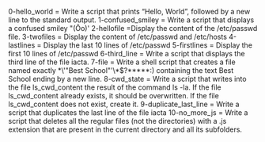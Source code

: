 0-hello_world = Write a script that prints “Hello, World”, followed by a new line to the standard output.
1-confused_smiley = Write a script that displays a confused smiley "(Ôo)'
2-hellofile =Display the content of the /etc/passwd file.
3-twofiles = Display the content of /etc/passwd and /etc/hosts
4-lastlines = Display the last 10 lines of /etc/passwd
5-firstlines = Display the first 10 lines of /etc/passwd
6-third_line = Write a script that displays the third line of the file iacta.
7-file = Write a shell script that creates a file named exactly \*\\'"Best School"\'\\*$\?\*\*\*\*\*:) containing the text Best School ending by a new line.
8-cwd_state = Write a script that writes into the file ls_cwd_content the result of the command ls -la. If the file ls_cwd_content already exists, it should be overwritten. If the file ls_cwd_content does not exist, create it.
9-duplicate_last_line = Write a script that duplicates the last line of the file iacta
10-no_more_js = Write a script that deletes all the regular files (not the directories) with a .js extension that are present in the current directory and all its subfolders.
